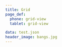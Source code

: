 ```yaml
---
title: Grid
page_def:
  phone: grid-view
  tablet: grid-view

data: test.json
header_image: bangs.jpg
---
```


